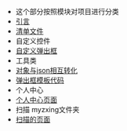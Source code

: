 * 这个部分按照模块对项目进行分类
* [引言](README.md)
* [清单文件](app/src/main/AndroidManifest.xml)
* 自定义控件
* [自定义弹出框](app/src/main/java/com/yikang/heartmark/widget/MyDialog.java)
* 工具类
* [对象与json相互转化](app/src/main/java/com/yuzhi/framework/util/JsonUtil.java)
* [弹出框模板代码](resource/弹出框模板代码.md)
* 个人中心
* [个人中心页面](app/src/main/java/com/yikang/heartmark/activity/MainSetActivity.java)
* 扫描 myzxing文件夹
* [扫描的页面](app/src/main/java/com/yikang/heartmark/myzxing/CaptureActivity/CaptureActivity.java)


